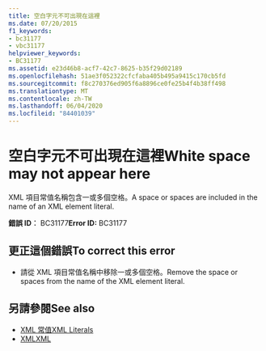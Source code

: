 ```yaml
---
title: 空白字元不可出現在這裡
ms.date: 07/20/2015
f1_keywords:
- bc31177
- vbc31177
helpviewer_keywords:
- BC31177
ms.assetid: e23d46b8-acf7-42c7-8625-b35f29d02189
ms.openlocfilehash: 51ae3f052322cfcfaba405b495a9415c170cb5fd
ms.sourcegitcommit: f8c270376ed905f6a8896ce0fe25b4f4b38ff498
ms.translationtype: MT
ms.contentlocale: zh-TW
ms.lasthandoff: 06/04/2020
ms.locfileid: "84401039"
---
```

# <a name="white-space-may-not-appear-here"></a><span data-ttu-id="87b9a-102">空白字元不可出現在這裡</span><span class="sxs-lookup"><span data-stu-id="87b9a-102">White space may not appear here</span></span>
<span data-ttu-id="87b9a-103">XML 項目常值名稱包含一或多個空格。</span><span class="sxs-lookup"><span data-stu-id="87b9a-103">A space or spaces are included in the name of an XML element literal.</span></span>  
  
 <span data-ttu-id="87b9a-104">**錯誤 ID︰** BC31177</span><span class="sxs-lookup"><span data-stu-id="87b9a-104">**Error ID:** BC31177</span></span>  
  
## <a name="to-correct-this-error"></a><span data-ttu-id="87b9a-105">更正這個錯誤</span><span class="sxs-lookup"><span data-stu-id="87b9a-105">To correct this error</span></span>  
  
- <span data-ttu-id="87b9a-106">請從 XML 項目常值名稱中移除一或多個空格。</span><span class="sxs-lookup"><span data-stu-id="87b9a-106">Remove the space or spaces from the name of the XML element literal.</span></span>  
  
## <a name="see-also"></a><span data-ttu-id="87b9a-107">另請參閱</span><span class="sxs-lookup"><span data-stu-id="87b9a-107">See also</span></span>

- [<span data-ttu-id="87b9a-108">XML 常值</span><span class="sxs-lookup"><span data-stu-id="87b9a-108">XML Literals</span></span>](../language-reference/xml-literals/index.md)
- [<span data-ttu-id="87b9a-109">XML</span><span class="sxs-lookup"><span data-stu-id="87b9a-109">XML</span></span>](../programming-guide/language-features/xml/index.md)
